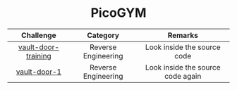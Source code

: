 <div align="center">
  
# PicoGYM

| Challenge | Category  | Remarks  |
| :-----: | :-: | :-: |
| [vault-door-training](https://github.com/Melo-Lucas/CTF-writeups/tree/main/picoGYM/vault-door-training) | Reverse Engineering | Look inside the source code |
| [vault-door-1](https://github.com/Melo-Lucas/CTF-writeups/tree/main/picoGYM/vault-door-1) | Reverse Engineering | Look inside the source code again|

</div>
